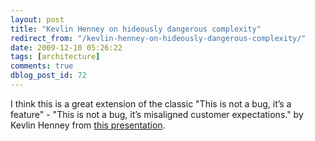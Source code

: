 ```yaml
---
layout: post
title: "Kevlin Henney on hideously dangerous complexity"
redirect_from: "/kevlin-henney-on-hideously-dangerous-complexity/"
date: 2009-12-10 05:26:22
tags: [architecture]
comments: true
dblog_post_id: 72
---
```

I think this is a great extension of the classic "This is not a bug, it’s a feature" - "This is not a bug, it’s misaligned customer expectations." by Kevlin Henney from [this presentation](http://www.infoq.com/presentations/Five-Considerations-for-Software-Architects).
